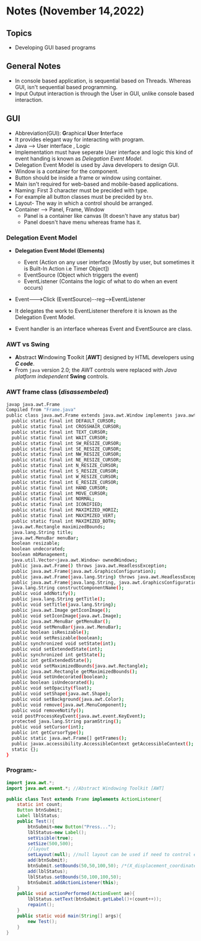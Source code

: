 # Notes (November 14,2022)

## Topics

- Developing GUI based programs

## General Notes

- In console based application, is sequential based on Threads. Whereas GUI, isn't sequential based programming.
- Input Output interaction is through the User in GUI, unlike console based interaction.

## GUI

- Abbreviation(GUI): **G**raphical **U**ser **I**nterface
- It provides elegant way for interacting with program.
- Java --> User interface ,  Logic
- Implementation must have seperate User interface and logic this kind of event handing is known as *Delegation Event Model*.
- Delegation Event Model is used by Java developers to design GUI.
- Window is a container for the component.
- Button should be inside a frame or window using container.
- Main isn't required for web-based and mobile-based applications.
- Naming: First 3 character must be precided with type.
- For example all button classes must be precided by `btn`.
- Layout- The way in which a control should be arranged.
- Container --> Panel, Frame, Window
  - Panel is a container like canvas (It doesn't have any status bar)
  - Panel doesn't have menu whereas frame has it.

### Delegation Event Model

- **Delegation Event Model (Elements)**
  - Event (Action on any user interface [Mostly by user, but sometimes it is Built-In Action i.e Timer Object])
  - EventSource (Object which triggers the event)
  - EventListener (Contains the logic of what to do when an event occurs)

- Event--->Click (EventSource)--reg-->EventListener
- It delegates the work to EventListener therefore it is known as the Delegation Event Model.
- Event handler is an interface whereas Event and EventSource are class.

### AWT vs Swing

- **A**bstract **W**indowing **T**oolkit [**AWT**] designed by HTML developers using ***C code***.
- From `java` version 2.0; the AWT controls were replaced with *Java platform independent* **Swing** controls.

### AWT frame class (*disassembeled*)

```bash
javap java.awt.Frame
Compiled from "Frame.java"
public class java.awt.Frame extends java.awt.Window implements java.awt.MenuContainer {
  public static final int DEFAULT_CURSOR;
  public static final int CROSSHAIR_CURSOR;
  public static final int TEXT_CURSOR;
  public static final int WAIT_CURSOR;
  public static final int SW_RESIZE_CURSOR;
  public static final int SE_RESIZE_CURSOR;
  public static final int NW_RESIZE_CURSOR;
  public static final int NE_RESIZE_CURSOR;
  public static final int N_RESIZE_CURSOR;
  public static final int S_RESIZE_CURSOR;
  public static final int W_RESIZE_CURSOR;
  public static final int E_RESIZE_CURSOR;
  public static final int HAND_CURSOR;
  public static final int MOVE_CURSOR;
  public static final int NORMAL;
  public static final int ICONIFIED;
  public static final int MAXIMIZED_HORIZ;
  public static final int MAXIMIZED_VERT;
  public static final int MAXIMIZED_BOTH;
  java.awt.Rectangle maximizedBounds;
  java.lang.String title;
  java.awt.MenuBar menuBar;
  boolean resizable;
  boolean undecorated;
  boolean mbManagement;
  java.util.Vector<java.awt.Window> ownedWindows;
  public java.awt.Frame() throws java.awt.HeadlessException;
  public java.awt.Frame(java.awt.GraphicsConfiguration);
  public java.awt.Frame(java.lang.String) throws java.awt.HeadlessException;
  public java.awt.Frame(java.lang.String, java.awt.GraphicsConfiguration);
  java.lang.String constructComponentName();
  public void addNotify();
  public java.lang.String getTitle();
  public void setTitle(java.lang.String);
  public java.awt.Image getIconImage();
  public void setIconImage(java.awt.Image);
  public java.awt.MenuBar getMenuBar();
  public void setMenuBar(java.awt.MenuBar);
  public boolean isResizable();
  public void setResizable(boolean);
  public synchronized void setState(int);
  public void setExtendedState(int);
  public synchronized int getState();
  public int getExtendedState();
  public void setMaximizedBounds(java.awt.Rectangle);
  public java.awt.Rectangle getMaximizedBounds();
  public void setUndecorated(boolean);
  public boolean isUndecorated();
  public void setOpacity(float);
  public void setShape(java.awt.Shape);
  public void setBackground(java.awt.Color);
  public void remove(java.awt.MenuComponent);
  public void removeNotify();
  void postProcessKeyEvent(java.awt.event.KeyEvent);
  protected java.lang.String paramString();
  public void setCursor(int);
  public int getCursorType();
  public static java.awt.Frame[] getFrames();
  public javax.accessibility.AccessibleContext getAccessibleContext();
  static {};
}
```

### Program:-

```java
import java.awt.*;
import java.awt.event.*; //Abstract Windowing Toolkit [AWT]

public class Test extends Frame implements ActionListener{
    static int count;
    Button btnSubmit;
    Label lblStatus;
    public Test(){
        btnSubmit=new Button("Press...");
        lblStatus=new Label();
        setVisible(true);
        setSize(500,500);
        //layout
        setLayout(null); //null layout can be used if need to control each and every component
        add(btnSubmit);
        btnSubmit.setBounds(50,50,100,50); /*(X_displacement_coordinate,Y_displacement_coordinate,width,height)*/
        add(lblStatus);
        lblStatus.setBounds(50,100,100,50);
        btnSubmit.addActionListener(this);
    }
    public void actionPerformed(ActionEvent ae){
        lblStatus.setText(btnSubmit.getLabel()+(count++));
        repaint();
    }
    public static void main(String[] args){
        new Test();
    }
}
```
